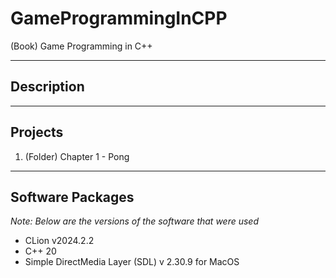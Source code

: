 # GameProgrammingInCPP
 (Book) Game Programming in C++


---
## Description


---
## Projects

1. (Folder) Chapter 1 - Pong


---
## Software Packages

*Note: Below are the versions of the software that were used*

* CLion v2024.2.2
* C++ 20
* Simple DirectMedia Layer (SDL) v 2.30.9 for MacOS

